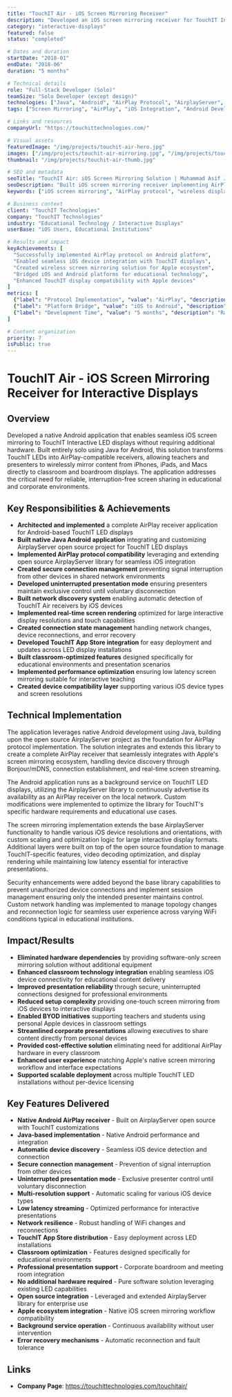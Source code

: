 ```yaml
---
title: "TouchIT Air - iOS Screen Mirroring Receiver"
description: "Developed an iOS screen mirroring receiver for TouchIT Interactive LED displays by implementing AirPlay protocol, enabling seamless wireless display from Apple devices."
category: "interactive-displays"
featured: false
status: "completed"

# Dates and duration
startDate: "2018-01"
endDate: "2018-06"
duration: "5 months"

# Technical details
role: "Full-Stack Developer (Solo)"
teamSize: "Solo Developer (except design)"
technologies: ["Java", "Android", "AirPlay Protocol", "AirplayServer", "iOS Integration"]
tags: ["Screen Mirroring", "AirPlay", "iOS Integration", "Android Development", "Wireless Display", "Apple Ecosystem"]

# Links and resources
companyUrl: "https://touchittechnologies.com/"

# Visual assets
featuredImage: "/img/projects/touchit-air-hero.jpg"
images: ["/img/projects/touchit-air-mirroring.jpg", "/img/projects/touchit-air-interface.jpg"]
thumbnail: "/img/projects/touchit-air-thumb.jpg"

# SEO and metadata
seoTitle: "TouchIT Air: iOS Screen Mirroring Solution | Muhammad Asif Javed"
seoDescription: "Built iOS screen mirroring receiver implementing AirPlay protocol for TouchIT LED displays, enabling seamless wireless display from Apple devices."
keywords: ["iOS screen mirroring", "AirPlay protocol", "wireless display", "Apple integration", "Android development", "TouchIT technology", "screen sharing"]

# Business context
client: "TouchIT Technologies"
company: "TouchIT Technologies"
industry: "Educational Technology / Interactive Displays"
userBase: "iOS Users, Educational Institutions"

# Results and impact
keyAchievements: [
  "Successfully implemented AirPlay protocol on Android platform",
  "Enabled seamless iOS device integration with TouchIT displays",
  "Created wireless screen mirroring solution for Apple ecosystem",
  "Bridged iOS and Android platforms for educational technology",
  "Enhanced TouchIT display compatibility with Apple devices"
]
metrics: [
  {"label": "Protocol Implementation", "value": "AirPlay", "description": "Native Apple screen mirroring protocol"},
  {"label": "Platform Bridge", "value": "iOS to Android", "description": "Cross-platform compatibility"},
  {"label": "Development Time", "value": "5 months", "description": "Rapid protocol implementation"}
]

# Content organization
priority: 7
isPublic: true
---
```


# TouchIT Air - iOS Screen Mirroring Receiver for Interactive Displays

## Overview

Developed a native Android application that enables seamless iOS screen mirroring to TouchIT Interactive LED displays without requiring additional hardware. Built entirely solo using Java for Android, this solution transforms TouchIT LEDs into AirPlay-compatible receivers, allowing teachers and presenters to wirelessly mirror content from iPhones, iPads, and Macs directly to classroom and boardroom displays. The application addresses the critical need for reliable, interruption-free screen sharing in educational and corporate environments.

## Key Responsibilities & Achievements

- **Architected and implemented** a complete AirPlay receiver application for Android-based TouchIT LED displays
- **Built native Java Android application** integrating and customizing AirplayServer open source project for TouchIT LED displays
- **Implemented AirPlay protocol compatibility** leveraging and extending open source AirplayServer library for seamless iOS integration
- **Created secure connection management** preventing signal interruption from other devices in shared network environments
- **Developed uninterrupted presentation mode** ensuring presenters maintain exclusive control until voluntary disconnection
- **Built network discovery system** enabling automatic detection of TouchIT Air receivers by iOS devices
- **Implemented real-time screen rendering** optimized for large interactive display resolutions and touch capabilities
- **Created connection state management** handling network changes, device reconnections, and error recovery
- **Developed TouchIT App Store integration** for easy deployment and updates across LED display installations
- **Built classroom-optimized features** designed specifically for educational environments and presentation scenarios
- **Implemented performance optimization** ensuring low latency screen mirroring suitable for interactive teaching
- **Created device compatibility layer** supporting various iOS device types and screen resolutions

## Technical Implementation

The application leverages native Android development using Java, building upon the open source AirplayServer project as the foundation for AirPlay protocol implementation. The solution integrates and extends this library to create a complete AirPlay receiver that seamlessly integrates with Apple's screen mirroring ecosystem, handling device discovery through Bonjour/mDNS, connection establishment, and real-time screen streaming.

The Android application runs as a background service on TouchIT LED displays, utilizing the AirplayServer library to continuously advertise its availability as an AirPlay receiver on the local network. Custom modifications were implemented to optimize the library for TouchIT's specific hardware requirements and educational use cases.

The screen mirroring implementation extends the base AirplayServer functionality to handle various iOS device resolutions and orientations, with custom scaling and optimization logic for large interactive display formats. Additional layers were built on top of the open source foundation to manage TouchIT-specific features, video decoding optimization, and display rendering while maintaining low latency essential for interactive presentations.

Security enhancements were added beyond the base library capabilities to prevent unauthorized device connections and implement session management ensuring only the intended presenter maintains control. Custom network handling was implemented to manage topology changes and reconnection logic for seamless user experience across varying WiFi conditions typical in educational institutions.

## Impact/Results

- **Eliminated hardware dependencies** by providing software-only screen mirroring solution without additional equipment
- **Enhanced classroom technology integration** enabling seamless iOS device connectivity for educational content delivery
- **Improved presentation reliability** through secure, uninterrupted connections designed for professional environments
- **Reduced setup complexity** providing one-touch screen mirroring from iOS devices to interactive displays
- **Enabled BYOD initiatives** supporting teachers and students using personal Apple devices in classroom settings
- **Streamlined corporate presentations** allowing executives to share content directly from personal devices
- **Provided cost-effective solution** eliminating need for additional AirPlay hardware in every classroom
- **Enhanced user experience** matching Apple's native screen mirroring workflow and interface expectations
- **Supported scalable deployment** across multiple TouchIT LED installations without per-device licensing

## Key Features Delivered

- **Native Android AirPlay receiver** - Built on AirplayServer open source with TouchIT customizations
- **Java-based implementation** - Native Android performance and integration
- **Automatic device discovery** - Seamless iOS device detection and connection
- **Secure connection management** - Prevention of signal interruption from other devices
- **Uninterrupted presentation mode** - Exclusive presenter control until voluntary disconnection
- **Multi-resolution support** - Automatic scaling for various iOS device types
- **Low latency streaming** - Optimized performance for interactive presentations
- **Network resilience** - Robust handling of WiFi changes and reconnections
- **TouchIT App Store distribution** - Easy deployment across LED installations
- **Classroom optimization** - Features designed specifically for educational environments
- **Professional presentation support** - Corporate boardroom and meeting room integration
- **No additional hardware required** - Pure software solution leveraging existing LED capabilities
- **Open source integration** - Leveraged and extended AirplayServer library for enterprise use
- **Apple ecosystem integration** - Native iOS screen mirroring workflow compatibility
- **Background service operation** - Continuous availability without user intervention
- **Error recovery mechanisms** - Automatic reconnection and fault tolerance

## Links

- **Company Page**: https://touchittechnologies.com/touchitair/